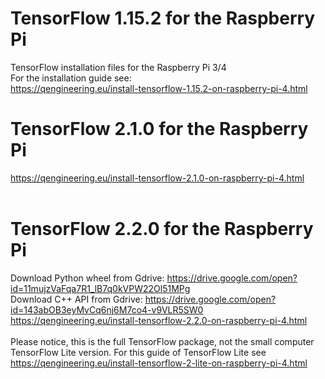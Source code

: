 # TensorFlow 1.15.2 for the Raspberry Pi
TensorFlow installation files for the Raspberry Pi 3/4
<br/>
For the installation guide see: <br/>
https://qengineering.eu/install-tensorflow-1.15.2-on-raspberry-pi-4.html <br/>
# TensorFlow 2.1.0 for the Raspberry Pi
https://qengineering.eu/install-tensorflow-2.1.0-on-raspberry-pi-4.html <br/> <br/>
# TensorFlow 2.2.0 for the Raspberry Pi
Download Python wheel from Gdrive: https://drive.google.com/open?id=11mujzVaFqa7R1_lB7q0kVPW22Ol51MPg <br/>
Download C++ API from Gdrive: https://drive.google.com/open?id=143abOB3eyMvCq6nj6M7co4-v9VLR5SW0 <br/>
https://qengineering.eu/install-tensorflow-2.2.0-on-raspberry-pi-4.html <br/><br/>
Please notice, this is the full TensorFlow package, not the small computer TensorFlow Lite version.
For this guide of TensorFlow Lite see https://qengineering.eu/install-tensorflow-2-lite-on-raspberry-pi-4.html <br/>
<br/>
